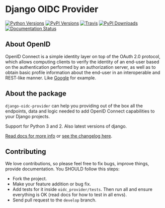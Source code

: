 # Django OIDC Provider

[![Python Versions](https://img.shields.io/pypi/pyversions/django-oidc-provider.svg)](https://pypi.python.org/pypi/django-oidc-provider)
[![PyPI Versions](https://img.shields.io/pypi/v/django-oidc-provider.svg)](https://pypi.python.org/pypi/django-oidc-provider)
[![Travis](https://travis-ci.org/juanifioren/django-oidc-provider.svg?branch=develop)](https://travis-ci.org/juanifioren/django-oidc-provider)
[![PyPI Downloads](https://img.shields.io/pypi/dm/django-oidc-provider.svg)](https://pypi.python.org/pypi/django-oidc-provider)
[![Documentation Status](https://readthedocs.org/projects/django-oidc-provider/badge/?version=v0.4.x)](http://django-oidc-provider.readthedocs.io/en/v0.4.x/?badge=v0.4.x)

## About OpenID

OpenID Connect is a simple identity layer on top of the OAuth 2.0 protocol, which allows computing clients to verify the identity of an end-user based on the authentication performed by an authorization server, as well as to obtain basic profile information about the end-user in an interoperable and REST-like manner. Like [Google](https://developers.google.com/identity/protocols/OpenIDConnect) for example.

## About the package

`django-oidc-provider` can help you providing out of the box all the endpoints, data and logic needed to add OpenID Connect capabilities to your Django projects.

Support for Python 3 and 2. Also latest versions of django.

[Read docs for more info](http://django-oidc-provider.readthedocs.org/) or [see the changelog here](https://github.com/juanifioren/django-oidc-provider/blob/master/CHANGELOG.md).

## Contributing

We love contributions, so please feel free to fix bugs, improve things, provide documentation. You SHOULD follow this steps:

* Fork the project.
* Make your feature addition or bug fix.
* Add tests for it inside `oidc_provider/tests`. Then run all and ensure everything is OK (read docs for how to test in all envs).
* Send pull request to the `develop` branch.
